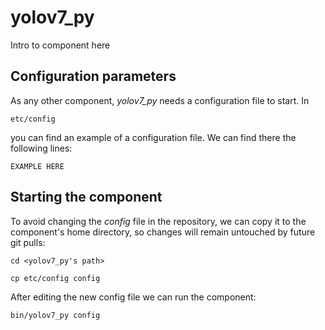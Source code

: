 # yolov7_py
Intro to component here


## Configuration parameters
As any other component, *yolov7_py* needs a configuration file to start. In
```
etc/config
```
you can find an example of a configuration file. We can find there the following lines:
```
EXAMPLE HERE
```

## Starting the component
To avoid changing the *config* file in the repository, we can copy it to the component's home directory, so changes will remain untouched by future git pulls:

```
cd <yolov7_py's path> 
```
```
cp etc/config config
```

After editing the new config file we can run the component:

```
bin/yolov7_py config
```
